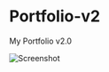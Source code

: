 # Portfolio-v2
My Portfolio v2.0

![Screenshot](https://github.com/shindesharad71/Portfolio-v2/blob/master/screen.png?raw=true "Screenshot")
